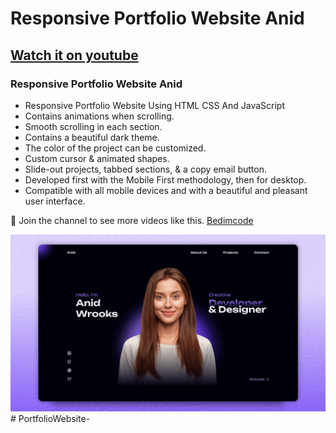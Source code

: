 # Responsive Portfolio Website Anid
## [Watch it on youtube](https://youtu.be/qxxanKFR7js)
### Responsive Portfolio Website Anid

- Responsive Portfolio Website Using HTML CSS And JavaScript
- Contains animations when scrolling.
- Smooth scrolling in each section.
- Contains a beautiful dark theme.
- The color of the project can be customized.
- Custom cursor & animated shapes.
- Slide-out projects, tabbed sections, & a copy email button.
- Developed first with the Mobile First methodology, then for desktop.
- Compatible with all mobile devices and with a beautiful and pleasant user interface.

💙 Join the channel to see more videos like this. [Bedimcode](https://www.youtube.com/@Bedimcode)

![preview img](/preview.png)
#   P o r t f o l i o W e b s i t e - 
 
 